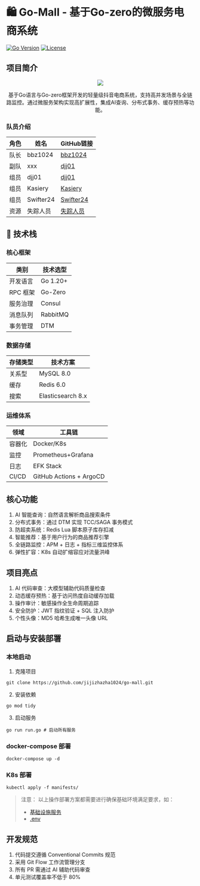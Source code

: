 # 🛍️ Go-Mall - 基于Go-zero的微服务电商系统
[![Go Version](https://img.shields.io/badge/go-1.20%2B-blue)](https://golang.org/)
[![License](https://img.shields.io/badge/license-MIT-green)](LICENSE)



## 项目简介
<div align=center>
    
![](https://avatars.githubusercontent.com/u/194924389?s=100&v=10)

</div>

<p align="center">基于Go语言与Go-zero框架开发的轻量级抖音电商系统，支持高并发场景与全链路监控。通过微服务架构实现高扩展性，集成AI查询、分布式事务、缓存预热等功能。
</p>

### 队员介绍
| 角色 | 姓名 | GitHub链接 |
| ---- | ---- | ---- |
| 队长 | bbz1024 | [bbz1024](https://github.com/bbz1024) |
| 副队 | xxx | [djj01](https://github.com/xxx) |
| 组员 | djj01 | [djj01](https://github.com/orgs/jijizhazha1024/people/djj10) |
| 组员 | Kasiery | [Kasiery](https://github.com/orgs/jijizhazha1024/people/Kasiery) |
| 组员 | Swifter24 | [Swifter24](https://github.com/orgs/jijizhazha1024/people/Swifter24) |
| 资源 | 失踪人员 | [失踪人员](https://github.com/404) |
  
## 🚀 技术栈

### 核心框架

| 类别     | 技术选型     |
|--------|----------|
| 开发语言   | Go 1.20+ |
| RPC 框架 | Go-Zero  |
| 服务治理   | Consul   |
| 消息队列   | RabbitMQ |
| 事务管理   | DTM      |

### 数据存储

| 存储类型 | 技术方案              |
|------|-------------------|
| 关系型  | MySQL 8.0         |
| 缓存   | Redis 6.0         |
| 搜索   | Elasticsearch 8.x |

### 运维体系

| 领域    | 工具链                     |
|-------|-------------------------|
| 容器化   | Docker/K8s              |
| 监控    | Prometheus+Grafana      |
| 日志    | EFK Stack               |
| CI/CD | GitHub Actions + ArgoCD |



##  核心功能

1. AI 智能查询：自然语言解析商品搜索条件
2. 分布式事务：通过 DTM 实现 TCC/SAGA 事务模式
3. 防超卖系统：Redis Lua 脚本原子库存扣减
4. 智能推荐：基于用户行为的商品推荐引擎
5. 全链路监控：APM + 日志 + 指标三维监控体系
6. 弹性扩容：K8s 自动扩缩容应对流量洪峰

## 项目亮点

1.  AI 代码审查：大模型辅助代码质量检查
3.  动态缓存预热：基于访问热度自动缓存加载
4.  操作审计：敏感操作全生命周期追踪
5.  安全防护：JWT 指纹验证 + SQL 注入防护
6.  个性头像：MD5 哈希生成唯一头像 URL

## 启动与安装部署

### 本地启动

1. 克隆项目

```shell
git clone https://github.com/jijizhazha1024/go-mall.git
```

2. 安装依赖

```shell
go mod tidy
```

3. 启动服务

```shell
go run run.go # 启动所有服务
```

### docker-compose 部署

```shell
docker-compose up -d
```

### K8s 部署

```shell
kubectl apply -f manifests/
```

> 注意：
> 以上操作部署方案都需要进行确保基础环境满足要求，如：
> - [基础设施服务](construct/depend/docker-compose.yaml)
> - [.env](.env.example)

##  开发规范

1. 代码提交遵循 Conventional Commits 规范
2. 采用 Git Flow 工作流管理分支
3. 所有 PR 需通过 AI 辅助代码审查
4. 单元测试覆盖率不低于 80%
